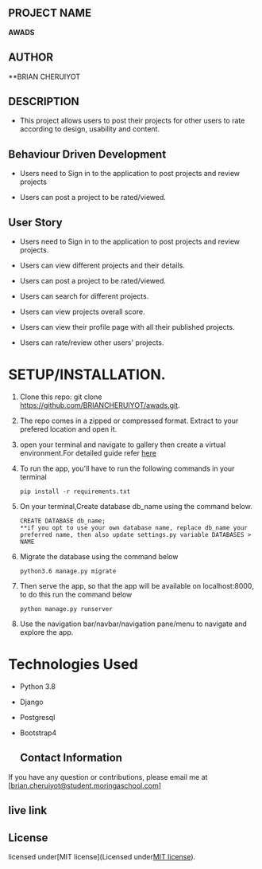 ## PROJECT NAME 
**AWADS**


## AUTHOR 
**BRIAN CHERUIYOT

## DESCRIPTION
- This project allows users to post their projects for other users to rate according to design, usability and content. 



## Behaviour Driven Development
- Users need to Sign in to the application to post projects and review projects

- Users can post a project to be rated/viewed.


## User Story

- Users need to Sign in to the application to post projects and review projects.

- Users can view different projects and their details. 

- Users can post a project to be rated/viewed.

- Users can search for different projects.

-  Users can view projects overall score. 

-  Users can view their profile page with all their published projects. 

-  Users can rate/review other users' projects.



# **SETUP/INSTALLATION.**



1. Clone this repo: git clone https://github.com/BRIANCHERUIYOT/awads.git.
2. The repo comes in a zipped or compressed format. Extract to your prefered location and open it.
3. open your terminal and navigate to gallery then create a virtual environment.For detailed guide refer  [here](https://packaging.python.org/guides/installing-using-pip-and-virtualenv/)
3. To run the app, you'll have to run the following commands in your terminal
    
    
       pip install -r requirements.txt
4. On your terminal,Create database db_name using the command below.


       CREATE DATABASE db_name; 
       **if you opt to use your own database name, replace db_name your preferred name, then also update settings.py variable DATABASES > NAME

5. Migrate the database using the command below


       python3.6 manage.py migrate
6. Then serve the app, so that the app will be available on localhost:8000, to do this run the command below


       python manage.py runserver
7. Use the navigation bar/navbar/navigation pane/menu to navigate and explore the app.


# Technologies Used

* Python 3.8
* Django
* Postgresql
* Bootstrap4


  ## Contact Information   
If you have any question or contributions, please email me at [brian.cheruiyot@student.moringaschool.com]  


## live link 


## License
licensed under[MIT license](Licensed under[MIT license](https://github.com/BRIANCHERUIYOT/awads/blob/master/LICENSE)).